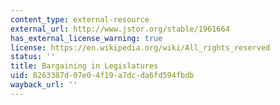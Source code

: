 ```yaml
---
content_type: external-resource
external_url: http://www.jstor.org/stable/1961664
has_external_license_warning: true
license: https://en.wikipedia.org/wiki/All_rights_reserved
status: ''
title: Bargaining in Legislatures
uid: 8263387d-07e0-4f19-a7dc-da6fd594fbdb
wayback_url: ''
---
```

